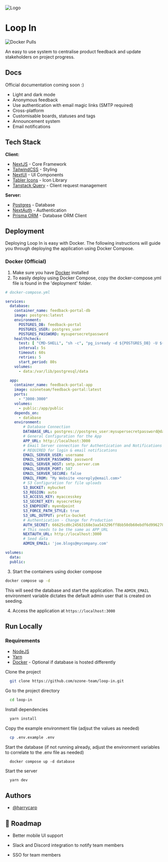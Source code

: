 
![Logo](https://cdn.ozoneteam.net/loop-in-logo.svg)




# Loop In

![Docker Pulls](https://img.shields.io/docker/pulls/ozoneteam/loop-in)

An easy to use system to centralise product feedback and update stakeholders on project progress.

## Docs

Official documentation coming soon :)


- Light and dark mode
- Anonymous feedback
- Use authentication with email magic links (SMTP required)
- Cross-platform
- Customisable boards, statuses and tags
- Announcement system
- Email notifications

## Tech Stack

**Client:**
- [NextJS](https://nextjs.org) - Core Framework
- [TailwindCSS](https://tailwindcss.com) - Styling
- [NextUI](https://nextui.org) - UI Components
- [Tabler Icons](https://tablericons.com) - Icon Library
- [Tanstack Query](https://tanstack.com/query) - Client request management

**Server:**
- [Postgres](https://www.postgresql.org/) - Database
- [NextAuth](https://next-auth.js.org/) - Authentication
- [Prisma ORM](https://prisma.io) - Database ORM Client



## Deployment

Deploying Loop In is easy with Docker. The following instructions will guide you through deploying the application using Docker Compose.

### Docker (Official)

1. Make sure you have [Docker](https://docker.com) installed
2. To easily deploy using Docker Compose, copy the docker-compose.yml file is found in the 'deployment' folder.

```yml
# docker-compose.yml

services:
  database:
    container_name: feedback-portal-db
    image: postgres:latest
    environment:
      POSTGRES_DB: feedback-portal
      POSTGRES_USER: postgres_user
      POSTGRES_PASSWORD: mysupersecretpassword
    healthcheck:
      test: [ "CMD-SHELL", "sh -c", "pg_isready -d ${POSTGRES_DB} -U ${POSTGRES_USER}" ]
      interval: 5s
      timeout: 60s
      retries: 5
      start_period: 80s
    volumes:
      - data:/var/lib/postgresql/data

  app:
    container_name: feedback-portal-app
    image: ozoneteam/feedback-portal:latest
    ports:
      - "3000:3000"
    volumes:
      - public:/app/public
    depends_on:
      - database
    environment:
        # Database Connection
        DATABASE_URL: postgres://postgres_user:mysupersecretpassword@database:5432/feedback-portal
        # General Configuration for the App
        APP_URL: http://localhost:3000
        # Email Server connection for Authentication and Notifications
        # REQUIRED for login & email notifications
        EMAIL_SERVER_USER: username
        EMAIL_SERVER_PASSWORD: password
        EMAIL_SERVER_HOST: smtp.server.com
        EMAIL_SERVER_PORT: 587
        EMAIL_SERVER_SECURE: false
        EMAIL_FROM: "My Website <noreply@email.com>"
        # S3 Configuration for file uploads
        S3_BUCKET: mybucket
        S3_REGION: auto
        S3_ACCESS_KEY: myaccesskey
        S3_SECRET_KEY: mysecretkey
        S3_ENDPOINT: myendpoint
        S3_FORCE_PATH_STYLE: true
        S3_URL_OUTPUT: prefix-bucket
        # Authentication - Change for Production
        AUTH_SECRET: 66625cd0c24563168e3aa543296ff8bb50db60ebdf6d996278cf2d29d2253211
        # This needs to be the same as APP_URL
        NEXTAUTH_URL: http://localhost:3000
        # Seed data
        ADMIN_EMAIL: 'joe.blogs@mycompany.com'

volumes:
  data:
  public:

```
3. Start the containers using docker compose
```sh
docker compose up -d
```
This will seed the database and start the application. The `ADMIN_EMAIL` environment variable dictates the default admin user that is created on seeding.

4. Access the application at `https://localhost:3000`

## Run Locally

### Requirements

- [NodeJS](https://nodejs.org)
- [Yarn](https://classic.yarnpkg.com/lang/en/docs/install/#mac-stable)
- [Docker](https://docker.com) - Optional if database is hosted differently


Clone the project

```bash
  git clone https://github.com/ozone-team/loop-in.git
```

Go to the project directory

```bash
  cd loop-in
```

Install dependencies

```bash
  yarn install
```

Copy the example environment file (adjsut the values as needed)
```bash
  cp .env.example .env
```

Start the database (if not running already, adjust the environment variables to correlate to the .env file as needed)
```
  docker compose up -d database
```

Start the server

```bash
  yarn dev
```


## Authors

- [@harrycarp](https://www.github.com/harrycarp)

## 🚧  Roadmap

- Better mobile UI support

- Slack and Discord integration to notify team members

- SSO for team members


